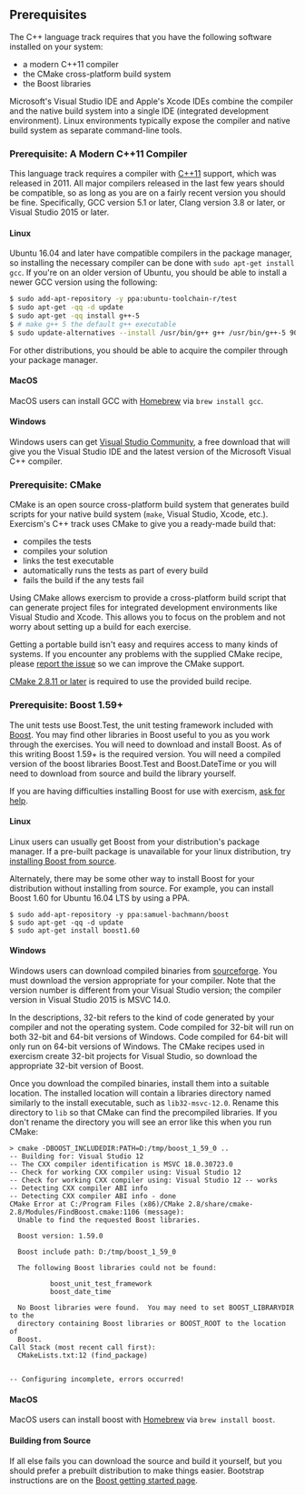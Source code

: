 ## Prerequisites

The C++ language track requires that you have the following software
installed on your system:
* a modern C++11 compiler
* the CMake cross-platform build system
* the Boost libraries

Microsoft's Visual Studio IDE and Apple's Xcode IDEs combine the compiler
and the
native build system into a single IDE (integrated development environment).
Linux environments typically expose the compiler and native build system
as separate command-line tools.

### Prerequisite: A Modern C++11 Compiler

This language track requires a compiler with [C++11](http://en.wikipedia.org/wiki/C%2B%2B11)
support, which was released in 2011. All major compilers released in the last few years should
be compatible, so as long as you are on a fairly recent version you should be fine.
Specifically, GCC version 5.1 or later, Clang version 3.8 or later, or Visual
Studio 2015 or later.

#### Linux

Ubuntu 16.04 and later have compatible compilers in the package manager, so
installing the necessary compiler can be done with `sudo apt-get install gcc`.
If you're on an older version of Ubuntu, you should be able to install a newer
GCC version using the following:

```bash
$ sudo add-apt-repository -y ppa:ubuntu-toolchain-r/test
$ sudo apt-get -qq -d update
$ sudo apt-get -qq install g++-5
$ # make g++ 5 the default g++ executable
$ sudo update-alternatives --install /usr/bin/g++ g++ /usr/bin/g++-5 90
```

For other distributions, you should be able to acquire the compiler through your
package manager.

#### MacOS

MacOS users can install GCC with [Homebrew](http://brew.sh/) via
`brew install gcc`.

#### Windows

Windows users can get
[Visual Studio Community](https://www.visualstudio.com/vs/community/),
a free download that will give you the Visual Studio IDE and the
latest version of the Microsoft Visual C++ compiler.

### Prerequisite: CMake

CMake is an open source cross-platform build system that generates build
scripts for your native build system (`make`, Visual Studio, Xcode, etc.).
Exercism's C++ track uses CMake to give you a ready-made build that:

* compiles the tests
* compiles your solution
* links the test executable
* automatically runs the tests as part of every build
* fails the build if the any tests fail

Using CMake allows exercism to provide a cross-platform build script that
can generate project files for integrated development environments like
Visual Studio and Xcode.  This allows you to focus on the problem and
not worry about setting up a build for each exercise.

Getting a portable build isn't easy and requires access to many kinds of
systems.  If you encounter any problems with the supplied CMake recipe,
please [report the issue](https://github.com/exercism/cpp/issues) so we can
improve the CMake support.

[CMake 2.8.11 or later](http://www.cmake.org/) is required to use the provided build recipe.

### Prerequisite: Boost 1.59+

The unit tests use Boost.Test, the unit testing framework included with
[Boost](http://www.boost.org/index.html).  You may find other libraries
in Boost useful to you as you work through the exercises.
You will need to download and install Boost.  As of this writing Boost
1.59+ is the required version.  You will need a compiled version of the
boost libraries Boost.Test and Boost.DateTime or you will need to 
download from source and build the library yourself.

If you are having difficulties installing Boost for use with exercism,
[ask for help](https://github.com/exercism/cpp/issues).

#### Linux

Linux users can usually get Boost from your distribution's package manager.
If a pre-built package is unavailable for your linux distribution, try
[installing Boost from source](http://www.boost.org/doc/libs/release/more/getting_started/index.html).

Alternately, there may be some other way to install Boost for your
distribution without installing from source. For example, you can install
Boost 1.60 for Ubuntu 16.04 LTS by using a PPA.

```
$ sudo add-apt-repository -y ppa:samuel-bachmann/boost
$ sudo apt-get -qq -d update
$ sudo apt-get install boost1.60
```

#### Windows

Windows users can download compiled binaries from [sourceforge](https://sourceforge.net/projects/boost/files/boost-binaries/).
You must download the version appropriate for your compiler. Note that
the version number is different from your Visual Studio version; the
compiler version in Visual Studio 2015 is MSVC 14.0.

In the descriptions, 32-bit refers to the kind of code generated by your
compiler and not the operating system.  Code compiled for 32-bit will run
on both 32-bit and 64-bit versions of Windows.  Code compiled for 64-bit
will only run on 64-bit versions of Windows.  The CMake recipes used in
exercism create 32-bit projects for Visual Studio, so download the
appropriate 32-bit version of Boost.

Once you download the compiled binaries, install them into a suitable
location.  The installed location will contain a libraries directory
named similarly to the install executable, such as `lib32-msvc-12.0`.
Rename this directory to `lib` so that CMake can find the precompiled
libraries.  If you don't rename the directory you will see an error
like this when you run CMake:

```
> cmake -DBOOST_INCLUDEDIR:PATH=D:/tmp/boost_1_59_0 ..
-- Building for: Visual Studio 12
-- The CXX compiler identification is MSVC 18.0.30723.0
-- Check for working CXX compiler using: Visual Studio 12
-- Check for working CXX compiler using: Visual Studio 12 -- works
-- Detecting CXX compiler ABI info
-- Detecting CXX compiler ABI info - done
CMake Error at C:/Program Files (x86)/CMake 2.8/share/cmake-2.8/Modules/FindBoost.cmake:1106 (message):
  Unable to find the requested Boost libraries.

  Boost version: 1.59.0

  Boost include path: D:/tmp/boost_1_59_0

  The following Boost libraries could not be found:

          boost_unit_test_framework
          boost_date_time

  No Boost libraries were found.  You may need to set BOOST_LIBRARYDIR to the
  directory containing Boost libraries or BOOST_ROOT to the location of
  Boost.
Call Stack (most recent call first):
  CMakeLists.txt:12 (find_package)


-- Configuring incomplete, errors occurred!
```

#### MacOS

MacOS users can install boost with [Homebrew](http://brew.sh/) via
`brew install boost`.

#### Building from Source

If all else fails you can download the source and build it yourself,
but you should prefer a prebuilt distribution to make things easier.
Bootstrap instructions are on the
[Boost getting started page](http://www.boost.org/doc/libs/release/more/getting_started/index.html).

